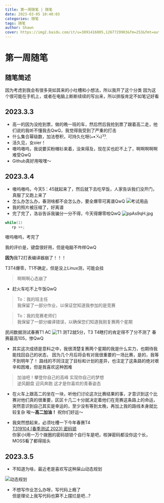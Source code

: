 ```yaml
---
title: 第一周随笔 | 随笔
date: 2023-03-05 10:40:03
categories: 随笔
tags: 随笔
author: Shawn
cover: https://img2.baidu.com/it/u=3891416005,1267729903&fm=253&fmt=auto&app=138&f=JPEG?w=889&h=500
---
```

# 第一周随笔
## 随笔简述
因为考虑到我会有很多突如其来的小吐槽和小想法，所以我开了这个分类
因为这个很可能在手机上，或者在电脑上断断续续的写出来，所以排版肯定不如笔记好看
## 2023.3.3
+ 高一的因为没抢到票，做的晩一班的车，然后然后我抢到票了跟着高二走，他们说的我听不懂我去QwQ，我觉得我受到了严重的打击
+ 什么集合幂级数，加法卷积，可持久化呀(๑•̌.•̑๑)ˀ̣ˀ̣
+ 活久见，女oier！
+ 嗷呜嗷呜，我说要买粉帽衫来着，没来得及，现在买也赶不上了，啊啊啊啊啊难受QwQ
+ Github真好用唉嘿～
## 2023.3.4
+ 嗷呜嗷呜，今天5：45就起来了，然后就下去吃早饭，人家告诉我们没开门，真服了又跑上来了
+ 怎么办怎么办，春测啥都不会怎么办，要全爆零可离谱QwQ
![考试用品](https://s1.ax1x.com/2023/03/04/ppADq9f.jpg)
+ 我的照片被压缩了，好离谱
+ 完了完了，洛谷告诉我骗分一分不得，今天得爆零啦QwQ
![ppAs9qH.jpg](https://s1.ax1x.com/2023/03/04/ppAs9qH.jpg)
```c++
while(1)
   rp ++;
```

嗷呜嗷呜，考完了

我的评价是，键盘很好用，但是电脑不咋样QwQ

**因为**我T2打表编译器崩了！！！

T3T4爆零，T1不确定，但是没上Linux测，可能会挂
>啊啊啊心态崩了

+ 赶火车吃不上午饭QwQ

>To：我的班主任\
我保留了一部分作业，以保证您知道我参加的是竞赛

>To：我的竞赛老师们\
我保留了一部分编译错误，以确保您们知道我刚复赛两个星期

民间数据测试春赛T1 AC
![T1](https://s1.ax1x.com/2023/03/04/ppEEhtK.png)
测T2就5分，T3 T4瞎打的肯定得不了分不测了
春赛最高105，惨QwQ
+ 其实这次成绩是意料之中，我很清楚复赛两个星期的我是什么实力，也期待我能找回自己的状态，
因为几个月后将会有对我很重要的一场比赛，是的，我等不到明年了！
路线的不同注定了目标和计划的差异，也注定了这条路的绝对艰辛和困难，但是我喜欢这种困难

>加油吧！攀登你自己的高峰 实现你自己的梦想\
逆风翻盘 迎风奔跑 这才是你喜欢的青春姿态

+ 在火车上跟高二的坐在一块，听他们讨论这次比赛结果的事，才意识到这个比赛对他们真的很重要，区区十几二十分就决定着他们在竞赛这条路上的命运，
突然意识到自己其实是幸运的，至少没有等到太晚，再加上我的路线本身就比较复杂
唉～**高二加油！** 祝你们好运～

+ 我突然想起来，必须吐槽一下今年春赛T4\
[T319104 [春季测试 2023] 密码锁](https://www.luogu.com.cn/problem/T319104?contestId=102679)\
你家小I用一万个拨圈的密码锁锁个自行车是吧，核弹密码都没你这个长，MOSS看了都得摇头

## 2023.3.5

+ 不知道为啥，最近老是喜欢写这种屎山动态规划

![动态规划](https://s1.ax1x.com/2023/03/05/ppEsICq.png)
+ 不想写作业怎么办呀，写代码上瘾了\
但是理论上我写代码也算不上摆烂是吧...?
